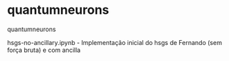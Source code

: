 # quantumneurons
quantumneurons

hsgs-no-ancillary.ipynb - Implementação inicial do hsgs de Fernando (sem força bruta) e com ancilla 